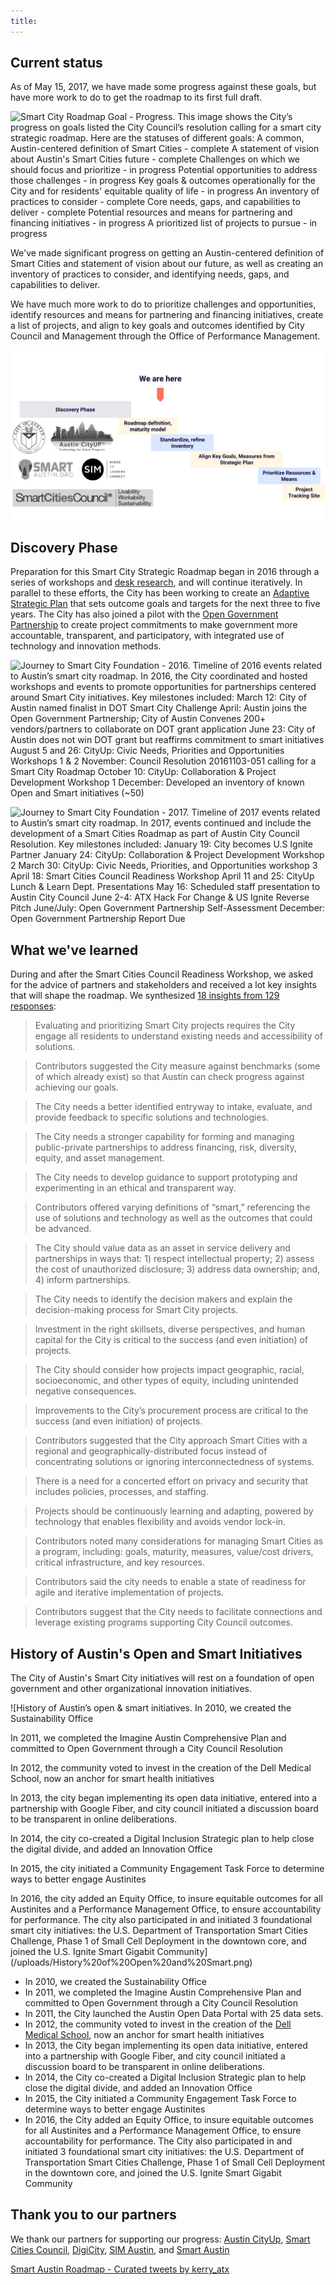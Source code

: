 ```yaml
---
title:
---
```


## Current status

As of May 15, 2017, we have made some progress against these goals, but have more work to do to get the roadmap to its first full draft.

![Smart City Roadmap Goal - Progress. This image shows the City’s progress on goals listed the City Council’s resolution calling for a smart city strategic roadmap. Here are the statuses of different goals:
A common, Austin-centered definition of Smart Cities - complete
A statement of vision about Austin's Smart Cities future - complete
Challenges on which we should focus and prioritize - in progress
Potential opportunities to address those challenges - in progress
Key goals & outcomes operationally for the City and for residents' equitable quality of life - in progress
An inventory of practices to consider - complete
Core needs, gaps, and capabilities to deliver - complete
Potential resources and means for partnering and financing initiatives - in progress
A prioritized list of projects to pursue - in progress](/uploads/Smart%20City%20Roadmap%20Goal%20-%20Progress.png)

We've made significant progress on getting an Austin-centered definition of Smart Cities and statement of vision about our future, as well as creating an inventory of practices to consider, and identifying needs, gaps, and capabilities to deliver.

We have much more work to do to prioritize challenges and opportunities, identify resources and means for partnering and financing initiatives, create a list of projects, and align to key goals and outcomes identified by City Council and Management through the Office of Performance Management.

![Smart City Roadmap Project Phases. This image shows the phases of creating and implementing the smart city strategic roadmap. The stages are: 1) Discovery (which includes work done in partnership between the City of Austin, AustinCityUP, SmartAustin, SIM, and the Smart Cities Council), 2) Roadmap definition and maturity model (where we are currently), 3) Standardize, refine inventory, 4) Align key goals and measures from the Strategic Plan, 5) Prioritize research and means, and 6) Project tracking site.](/uploads/Smart%20City%20Roadmap%20Project%20Phases%202.png)

## Discovery Phase

Preparation for this Smart City Strategic Roadmap began in 2016 through a series of workshops and [desk research](https://smartaustin.bloomfire.com/), and will continue iteratively. In parallel to these efforts, the City has been working to create an [Adaptive Strategic Plan](https://austinstrategicplan.bloomfire.com/) that sets outcome goals and targets for the next three to five years. The City has also joined a pilot with the [Open Government Partnership](https://opengovpartnership.bloomfire.com/?feed=recent) to create project commitments to make government more accountable, transparent, and participatory, with integrated use of technology and innovation methods.

![Journey to Smart City Foundation - 2016. Timeline of 2016 events related to Austin’s smart city roadmap. In 2016, the City coordinated and hosted workshops and events to promote opportunities for partnerships centered around Smart City initiatives. Key milestones included:
March 12: City of Austin named finalist in DOT Smart City Challenge
April: Austin joins the Open Government Partnership; City of Austin Convenes 200+ vendors/partners to collaborate on DOT grant application
June 23: City of Austin does not win DOT grant but reaffirms commitment to smart initiatives
August 5 and 26: CityUp: Civic Needs, Priorities and Opportunities Workshops 1 & 2
November: Council Resolution 20161103-051 calling for a Smart City Roadmap
October 10: CityUp: Collaboration & Project Development Workshop 1
December: Developed an inventory of known Open and Smart initiatives (~50)](/uploads/Journey%20to%20Smart%20City%20Foundation%20-%202016.png)

![Journey to Smart City Foundation - 2017. Timeline of 2017 events related to Austin’s smart city roadmap. In 2017, events continued and include the development of a Smart Cities Roadmap as part of Austin City Council Resolution. Key milestones included:
January 19: City becomes U.S Ignite Partner
January 24: CityUp: Collaboration & Project Development Workshop 2
March 30: CityUp: Civic Needs, Priorities, and Opportunities workshop 3
April 18: Smart Cities Council Readiness Workshop
April 11 and 25: CityUp Lunch & Learn Dept. Presentations
May 16: Scheduled staff presentation to Austin City Council
June 2-4: ATX Hack For Change & US Ignite Reverse Pitch
June/July: Open Government Partnership Self-Assessment
December: Open Government Partnership Report Due](/uploads/Journey%20to%20Smart%20City%20Foundation%20-%202017.png)

## What we've learned

During and after the Smart Cities Council Readiness Workshop, we asked for the advice of partners and stakeholders and received a lot  key insights that will shape the roadmap. We synthesized [18 insights from 129 responses](http://insights.austintexas.gov/Austin/1001/answers):

> Evaluating and prioritizing Smart City projects requires the City engage all residents to understand existing needs and accessibility of solutions.

> Contributors suggested the City measure against benchmarks (some of which already exist) so that Austin can check progress against achieving our goals.

> The City needs a better identified entryway to intake, evaluate, and provide feedback to specific solutions and technologies.

> The City needs a stronger capability for forming and managing public-private partnerships to address financing, risk, diversity, equity, and asset management.

> The City needs to develop guidance to support prototyping and experimenting in an ethical and transparent way.

> Contributors offered varying definitions of “smart,” referencing the use of solutions and technology as well as the outcomes that could be advanced.

> The City should value data as an asset in service delivery and partnerships in ways that: 1) respect intellectual property; 2) assess the cost of unauthorized disclosure; 3) address data ownership; and, 4) inform partnerships.

> The City needs to identify the decision makers and explain the decision-making process for Smart City projects.

> Investment in the right skillsets, diverse perspectives, and human capital for the City is critical to the success (and even initiation) of projects.

> The City should consider how projects impact geographic, racial, socioeconomic, and other types of equity, including unintended negative consequences.

> Improvements to the City’s procurement process are critical to the success (and even initiation) of projects.

> Contributors suggested that the City approach Smart Cities with a regional and geographically-distributed focus instead of concentrating solutions or ignoring interconnectedness of systems.

> There is a need for a concerted effort on privacy and security that includes policies, processes, and staffing.

> Projects should be continuously learning and adapting, powered by technology that enables flexibility and avoids vendor lock-in.

> Contributors noted many considerations for managing Smart Cities as a program, including: goals, maturity, measures, value/cost drivers, critical infrastructure, and key resources.

> Contributors said the city needs to enable a state of readiness for agile and iterative implementation of projects.

> Contributors suggest that the City needs to facilitate connections and leverage existing programs supporting City Council outcomes.

## History of Austin's Open and Smart Initiatives

The City of Austin's Smart City initiatives will rest on a foundation of open government and other organizational innovation initiatives.

![History of Austin’s open & smart initiatives. In 2010, we created the Sustainability Office

In 2011, we completed the Imagine Austin Comprehensive Plan and committed to Open Government through a City Council Resolution

In 2012, the community voted to invest in the creation of the Dell Medical School, now an anchor for smart health initiatives

In 2013, the city began implementing its open data initiative, entered into a partnership with Google Fiber, and city council initiated a discussion board to be transparent in online deliberations.

In 2014, the city co-created a Digital Inclusion Strategic plan to help close the digital divide, and added an Innovation Office

In 2015, the city initiated a Community Engagement Task Force to determine ways to better engage Austinites

In 2016, the city added an Equity Office, to insure equitable outcomes for all Austinites and a Performance Management Office, to ensure accountability for performance. The city also participated in and initiated 3 foundational smart city initiatives: the U.S. Department of Transportation Smart Cities Challenge, Phase 1 of Small Cell Deployment in the downtown core, and joined the U.S. Ignite Smart Gigabit Community](/uploads/History%20of%20Open%20and%20Smart.png)

* In 2010, we created the Sustainability Office
* In 2011, we completed the Imagine Austin Comprehensive Plan and committed to Open Government through a City Council Resolution
* In 2011, the City launched the Austin Open Data Portal with 25 data sets.
* In 2012, the community voted to invest in the creation of the [Dell Medical School](https://dellmed.utexas.edu/community-investment), now an anchor for smart health initiatives
* In 2013, the City began implementing its open data initiative, entered into a partnership with Google Fiber, and city council initiated a discussion board to be transparent in online deliberations.
* In 2014, the City co-created a Digital Inclusion Strategic plan to help close the digital divide, and added an Innovation Office
* In 2015, the City initiated a Community Engagement Task Force to determine ways to better engage Austinites
* In 2016, the City added an Equity Office, to insure equitable outcomes for all Austinites and a Performance Management Office, to ensure accountability for performance. The City also participated in and initiated 3 foundational smart city initiatives: the U.S. Department of Transportation Smart Cities Challenge, Phase 1 of Small Cell Deployment in the downtown core, and joined the U.S. Ignite Smart Gigabit Community

## Thank you to our partners

We thank our partners for supporting our progress: [Austin CityUp](http://austincityup.org/index.html), [Smart Cities Council](http://smartcitiescouncil.com/), [DigiCity](http://www.digi.city/), [SIM Austin](http://www.simnet.org/members/group.aspx?id=89573), and [Smart Austin](http://www.smartaustin.org/)

<a class="twitter-timeline" data-partner="tweetdeck" href="https://twitter.com/kerry_atx/timelines/865580534885343232">Smart Austin Roadmap - Curated tweets by kerry_atx</a> <script async src="//platform.twitter.com/widgets.js" charset="utf-8"></script>
